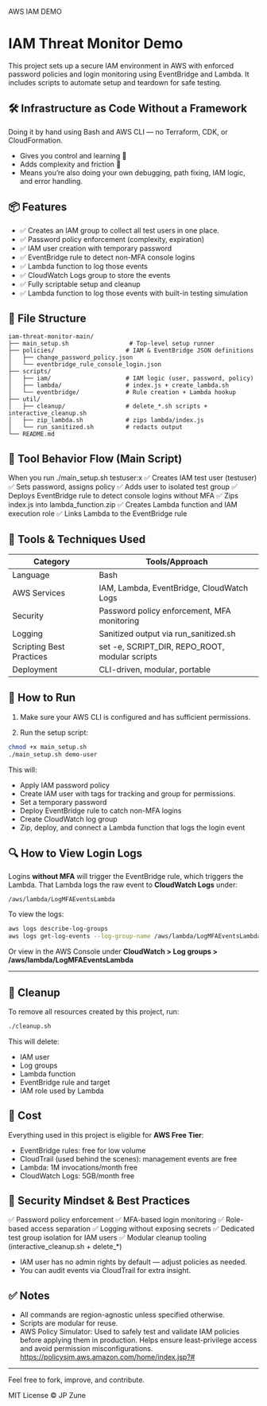 AWS IAM DEMO    

# IAM Threat Monitor Demo

This project sets up a secure IAM environment in AWS with enforced password policies and login monitoring using EventBridge and Lambda. It includes scripts to automate setup and teardown for safe testing. 

## 🛠 Infrastructure as Code Without a Framework

Doing it by hand using Bash and AWS CLI — no Terraform, CDK, or CloudFormation.
-    Gives you control and learning 👏
-    Adds complexity and friction 🧱
-    Means you’re also doing your own debugging, path fixing, IAM logic, and error handling.


## 📦 Features

- ✅ Creates an IAM group to collect all test users in one place.
- ✅ Password policy enforcement (complexity, expiration)
- ✅ IAM user creation with temporary password
- ✅ EventBridge rule to detect non-MFA console logins
- ✅ Lambda function to log those events
- ✅ CloudWatch Logs group to store the events
- ✅ Fully scriptable setup and cleanup
- ✅ Lambda function to log those events with built-in testing simulation

## 📁 File Structure

```
iam-threat-monitor-main/
├── main_setup.sh                 # Top-level setup runner
├── policies/                    # IAM & EventBridge JSON definitions
│   ├── change_password_policy.json
│   └── eventbridge_rule_console_login.json
├── scripts/
│   ├── iam/                     # IAM logic (user, password, policy)
│   ├── lambda/                  # index.js + create_lambda.sh
│   └── eventbridge/             # Rule creation + Lambda hookup
├── util/
│   ├── cleanup/                 # delete_*.sh scripts + interactive_cleanup.sh
│   ├── zip_lambda.sh            # zips lambda/index.js
│   └── run_sanitized.sh         # redacts output
└── README.md
```

## 🔧 Tool Behavior Flow (Main Script)

When you run ./main_setup.sh testuser:x
    ✅ Creates IAM test user (testuser)
    ✅ Sets password, assigns policy
    ✅ Adds user to isolated test group
    ✅ Deploys EventBridge rule to detect console logins without MFA
    ✅ Zips index.js into lambda_function.zip
    ✅ Creates Lambda function and IAM execution role
    ✅ Links Lambda to the EventBridge rule


## 🧰 Tools & Techniques Used

| Category | Tools/Approach |
|----------|----------------|
| Language | Bash |
| AWS Services | IAM, Lambda, EventBridge, CloudWatch Logs |
| Security | Password policy enforcement, MFA monitoring |
| Logging | Sanitized output via run_sanitized.sh |
| Scripting Best Practices | set -e, SCRIPT_DIR, REPO_ROOT, modular scripts |
| Deployment | CLI-driven, modular, portable |

## 🚀 How to Run

1. Make sure your AWS CLI is configured and has sufficient permissions.

2. Run the setup script:

```bash
chmod +x main_setup.sh
./main_setup.sh demo-user
```

This will:
- Apply IAM password policy
- Create IAM user with tags for tracking and group for permissions.
- Set a temporary password
- Deploy EventBridge rule to catch non-MFA logins
- Create CloudWatch log group
- Zip, deploy, and connect a Lambda function that logs the login event

## 🔍 How to View Login Logs

Logins **without MFA** will trigger the EventBridge rule, which triggers the Lambda. That Lambda logs the raw event to **CloudWatch Logs** under:

```
/aws/lambda/LogMFAEventsLambda
```

To view the logs:
```bash
aws logs describe-log-groups
aws logs get-log-events --log-group-name /aws/lambda/LogMFAEventsLambda --log-stream-name <YOUR_STREAM_NAME>
```
Or view in the AWS Console under **CloudWatch > Log groups > /aws/lambda/LogMFAEventsLambda**

---

## 🧹 Cleanup
To remove all resources created by this project, run:
```bash
./cleanup.sh
```

This will delete:
- IAM user
- Log groups
- Lambda function
- EventBridge rule and target
- IAM role used by Lambda

## 💸 Cost
Everything used in this project is eligible for **AWS Free Tier**:
- EventBridge rules: free for low volume
- CloudTrail (used behind the scenes): management events are free
- Lambda: 1M invocations/month free
- CloudWatch Logs: 5GB/month free

##  🔐 Security Mindset & Best Practices
✅ Password policy enforcement
✅ MFA-based login monitoring
✅ Role-based access separation
✅ Logging without exposing secrets
✅ Dedicated test group isolation for IAM users
✅ Modular cleanup tooling (interactive_cleanup.sh + delete_*)
- IAM user has no admin rights by default — adjust policies as needed.
- You can audit events via CloudTrail for extra insight.

## ✅ Notes
- All commands are region-agnostic unless specified otherwise.
- Scripts are modular for reuse.
- AWS Policy Simulator: Used to safely test and validate IAM policies before applying them in production. Helps ensure least-privilege access and avoid permission misconfigurations. https://policysim.aws.amazon.com/home/index.jsp?#

---

Feel free to fork, improve, and contribute.

MIT License © JP Zune

